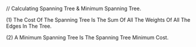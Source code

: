 // Calculating Spanning Tree & Minimum Spanning Tree. 

(1) The Cost Of The Spanning Tree Is The Sum Of All The Weights Of All The Edges In The Tree.

(2) A Minimum Spanning Tree Is The Spanning Tree Minimum Cost. 